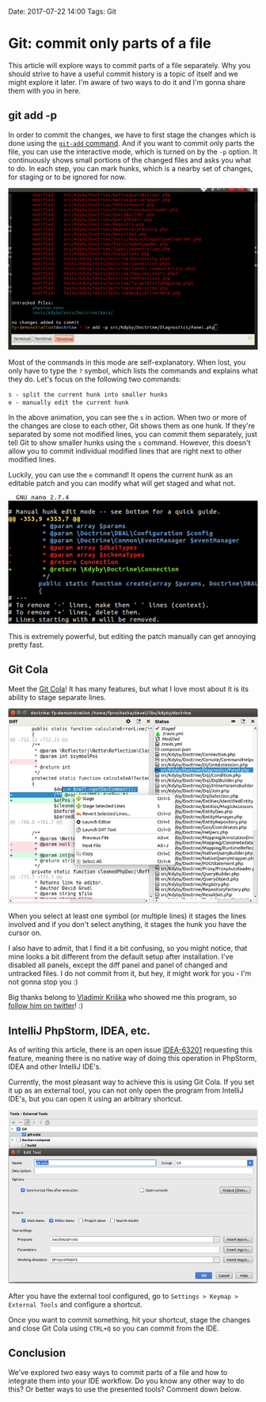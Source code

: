Date: 2017-07-22 14:00
Tags: Git

# Git: commit only parts of a file

This article will explore ways to commit parts of a file separately.
Why you should strive to have a useful commit history is a topic of itself and we might explore it later.
I'm aware of two ways to do it and I'm gonna share them with you in here.

## git add -p

In order to commit the changes, we have to first stage the changes which is done using the [`git-add` command](https://git-scm.com/docs/git-add).
And if you want to commit only parts the file, you can use the interactive mode, which is turned on by the `-p` option.
It continuously shows small portions of the changed files and asks you what to do.
In each step, you can mark hunks, which is a nearby set of changes, for staging or to be ignored for now.

![git-add-p](/content/git-add-p.gif)

Most of the commands in this mode are self-explanatory.
When lost, you only have to type the `?` symbol, which lists the commands and explains what they do.
Let's focus on the following two commands:

```
s - split the current hunk into smaller hunks
e - manually edit the current hunk
```

In the above animation, you can see the `s` in action. When two or more of the changes are close to each other, Git shows them as one hunk.
If they're separated by some not modified lines, you can commit them separately, just tell Git to show smaller hunks using the `s` command.
However, this doesn't allow you to commit individual modified lines that are right next to other modified lines.

Luckily, you can use the `e` command! It opens the current hunk as an editable patch and you can modify what will get staged and what not.

![git-add-edit-patch](/content/git-add-edit-patch.png)

This is extremely powerful, but editing the patch manually can get annoying pretty fast.

## Git Cola

Meet the [Git Cola](https://git-cola.github.io/)! It has many features, but what I love most about it is its ability to stage separate lines.

![git-cola](/content/git-cola.png)

When you select at least one symbol (or multiple lines) it stages the lines involved and if you don't select anything, it stages the hunk you have the cursor on.

I also have to admit, that I find it a bit confusing, so you might notice, that mine looks a bit different from the default setup after installation. I've disabled all panels, except the diff panel and panel of changed and untracked files. I do not commit from it, but hey, it might work for you - I'm not gonna stop you :)

Big thanks belong to [Vladimír Kriška](https://twitter.com/ujovlado) who showed me this program, so [follow him on twitter](https://twitter.com/ujovlado)! :)

## IntelliJ PhpStorm, IDEA, etc.

As of writing this article, there is an open issue [IDEA-63201](https://youtrack.jetbrains.com/issue/IDEA-63201) requesting this feature, meaning there is no native way of doing this operation in PhpStorm, IDEA and other IntelliJ IDE's.

Currently, the most pleasant way to achieve this is using Git Cola.
If you set it up as an external tool, you can not only open the program from IntelliJ IDE's, but you can open it using an arbitrary shortcut.

![git-cola-phpstorm-external-tools](/content/git-cola-phpstorm-external-tools.png)

After you have the external tool configured, go to `Settings > Keymap > External Tools` and configure a shortcut.

Once you want to commit something, hit your shortcut, stage the changes and close Git Cola using `CTRL+Q` so you can commit from the IDE.

## Conclusion

We've explored two easy ways to commit parts of a file and how to integrate them into your IDE workflow.
Do you know any other way to do this? Or better ways to use the presented tools? Comment down below.
